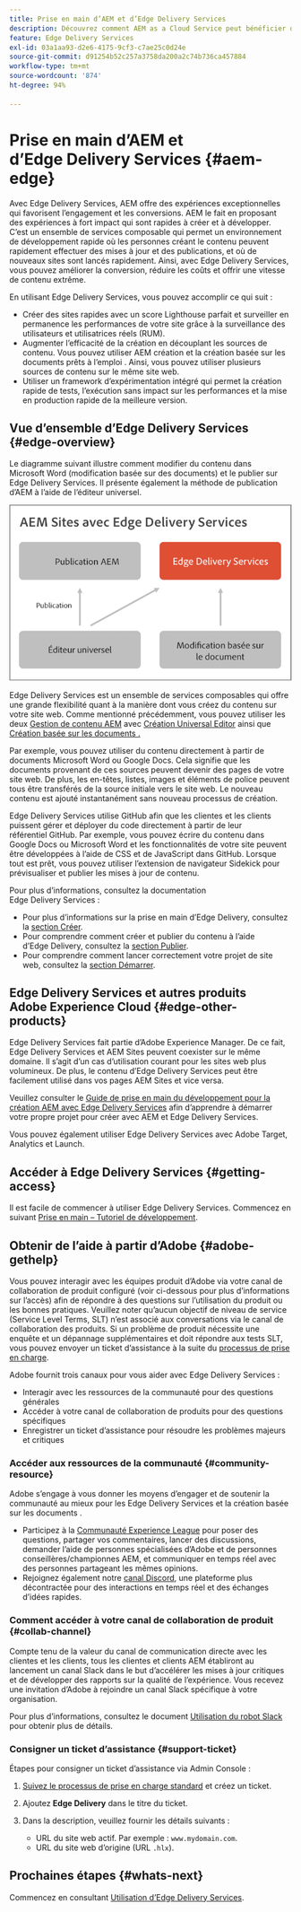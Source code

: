 ```yaml
---
title: Prise en main d’AEM et d’Edge Delivery Services
description: Découvrez comment AEM as a Cloud Service peut bénéficier des performances et des scores Lighthouse parfaits proposés par Edge Delivery Services.
feature: Edge Delivery Services
exl-id: 03a1aa93-d2e6-4175-9cf3-c7ae25c0d24e
source-git-commit: d91254b52c257a3758da200a2c74b736ca457884
workflow-type: tm+mt
source-wordcount: '874'
ht-degree: 94%

---
```



# Prise en main d’AEM et d’Edge Delivery Services {#aem-edge}

Avec Edge Delivery Services, AEM offre des expériences exceptionnelles qui favorisent l’engagement et les conversions. AEM le fait en proposant des expériences à fort impact qui sont rapides à créer et à développer. C’est un ensemble de services composable qui permet un environnement de développement rapide où les personnes créant le contenu peuvent rapidement effectuer des mises à jour et des publications, et où de nouveaux sites sont lancés rapidement. Ainsi, avec Edge Delivery Services, vous pouvez améliorer la conversion, réduire les coûts et offrir une vitesse de contenu extrême.

En utilisant Edge Delivery Services, vous pouvez accomplir ce qui suit :

* Créer des sites rapides avec un score Lighthouse parfait et surveiller en permanence les performances de votre site grâce à la surveillance des utilisateurs et utilisatrices réels (RUM).
* Augmenter l’efficacité de la création en découplant les sources de contenu. Vous pouvez utiliser AEM création et la création basée sur les documents prêts à l’emploi . Ainsi, vous pouvez utiliser plusieurs sources de contenu sur le même site web.
* Utiliser un framework d’expérimentation intégré qui permet la création rapide de tests, l’exécution sans impact sur les performances et la mise en production rapide de la meilleure version.

## Vue d’ensemble d’Edge Delivery Services {#edge-overview}

Le diagramme suivant illustre comment modifier du contenu dans Microsoft Word (modification basée sur des documents) et le publier sur Edge Delivery Services. Il présente également la méthode de publication d’AEM à l’aide de l’éditeur universel.

![Architecture d’Edge Delivery.](assets/AEM-with-EDS-publishing-simple2.png)

Edge Delivery Services est un ensemble de services composables qui offre une grande flexibilité quant à la manière dont vous créez du contenu sur votre site web. Comme mentionné précédemment, vous pouvez utiliser les deux [Gestion de contenu AEM](https://experienceleague.adobe.com/docs/experience-manager-cloud-service/content/sites/authoring/getting-started/concepts.html?lang=fr) avec [Création Universal Editor](/help/implementing/universal-editor/introduction.md) ainsi que [Création basée sur les documents .](https://www.aem.live/docs/authoring)

Par exemple, vous pouvez utiliser du contenu directement à partir de documents Microsoft Word ou Google Docs. Cela signifie que les documents provenant de ces sources peuvent devenir des pages de votre site web. De plus, les en-têtes, listes, images et éléments de police peuvent tous être transférés de la source initiale vers le site web. Le nouveau contenu est ajouté instantanément sans nouveau processus de création.

Edge Delivery Services utilise GitHub afin que les clientes et les clients puissent gérer et déployer du code directement à partir de leur référentiel GitHub. Par exemple, vous pouvez écrire du contenu dans Google Docs ou Microsoft Word et les fonctionnalités de votre site peuvent être développées à l’aide de CSS et de JavaScript dans GitHub. Lorsque tout est prêt, vous pouvez utiliser l’extension de navigateur Sidekick pour prévisualiser et publier les mises à jour de contenu.

Pour plus d’informations, consultez la documentation Edge Delivery Services :

* Pour plus d’informations sur la prise en main d’Edge Delivery, consultez la [section Créer](https://www.aem.live/docs/#build).
* Pour comprendre comment créer et publier du contenu à l’aide d’Edge Delivery, consultez la [section Publier](https://www.aem.live/docs/authoring).
* Pour comprendre comment lancer correctement votre projet de site web, consultez la [section Démarrer](https://www.aem.live/docs/#launch).

## Edge Delivery Services et autres produits Adobe Experience Cloud {#edge-other-products}

Edge Delivery Services fait partie d’Adobe Experience Manager. De ce fait, Edge Delivery Services et AEM Sites peuvent coexister sur le même domaine. Il s’agit d’un cas d’utilisation courant pour les sites web plus volumineux. De plus, le contenu d’Edge Delivery Services peut être facilement utilisé dans vos pages AEM Sites et vice versa.

Veuillez consulter le [Guide de prise en main du développement pour la création AEM avec Edge Delivery Services](/help/edge/edge-dev-getting-started.md) afin d’apprendre à démarrer votre propre projet pour créer avec AEM et Edge Delivery Services.

Vous pouvez également utiliser Edge Delivery Services avec Adobe Target, Analytics et Launch.

## Accéder à Edge Delivery Services {#getting-access}

Il est facile de commencer à utiliser Edge Delivery Services. Commencez en suivant [Prise en main – Tutoriel de développement](https://www.aem.live/developer/tutorial).

## Obtenir de l’aide à partir d’Adobe {#adobe-gethelp}

Vous pouvez interagir avec les équipes produit d’Adobe via votre canal de collaboration de produit configuré (voir ci-dessous pour plus d’informations sur l’accès) afin de répondre à des questions sur l’utilisation du produit ou les bonnes pratiques. Veuillez noter qu’aucun objectif de niveau de service (Service Level Terms, SLT) n’est associé aux conversations via le canal de collaboration des produits. Si un problème de produit nécessite une enquête et un dépannage supplémentaires et doit répondre aux tests SLT, vous pouvez envoyer un ticket d’assistance à la suite du [processus de prise en charge](https://experienceleague.adobe.com/?support-tab=home#support).

Adobe fournit trois canaux pour vous aider avec Edge Delivery Services :

* Interagir avec les ressources de la communauté pour des questions générales
* Accéder à votre canal de collaboration de produits pour des questions spécifiques
* Enregistrer un ticket d’assistance pour résoudre les problèmes majeurs et critiques

### Accéder aux ressources de la communauté {#community-resource}

Adobe s’engage à vous donner les moyens d’engager et de soutenir la communauté au mieux pour les Edge Delivery Services et la création basée sur les documents .

* Participez à la [Communauté Experience League](https://adobe.ly/3Q6kTKl) pour poser des questions, partager vos commentaires, lancer des discussions, demander l’aide de personnes spécialisées d’Adobe et de personnes conseillères/championnes AEM, et communiquer en temps réel avec des personnes partageant les mêmes opinions.
* Rejoignez également notre [canal Discord](https://discord.gg/aem-live), une plateforme plus décontractée pour des interactions en temps réel et des échanges d’idées rapides.

### Comment accéder à votre canal de collaboration de produit {#collab-channel}

Compte tenu de la valeur du canal de communication directe avec les clientes et les clients, tous les clientes et clients AEM établiront au lancement un canal Slack dans le but d’accélérer les mises à jour critiques et de développer des rapports sur la qualité de l’expérience. Vous recevez une invitation d’Adobe à rejoindre un canal Slack spécifique à votre organisation.

Pour plus d’informations, consultez le document [Utilisation du robot Slack](https://www.aem.live/docs/slack) pour obtenir plus de détails.

### Consigner un ticket d’assistance {#support-ticket}

Étapes pour consigner un ticket d’assistance via Admin Console :

1. [Suivez le processus de prise en charge standard](https://experienceleague.adobe.com/?support-tab=home#support) et créez un ticket.
1. Ajoutez **Edge Delivery** dans le titre du ticket.
1. Dans la description, veuillez fournir les détails suivants :

   * URL du site web actif. Par exemple : `www.mydomain.com`.
   * URL du site web d’origine (URL `.hlx`).

## Prochaines étapes {#whats-next}

Commencez en consultant [Utilisation d’Edge Delivery Services](/help/edge/using.md).
